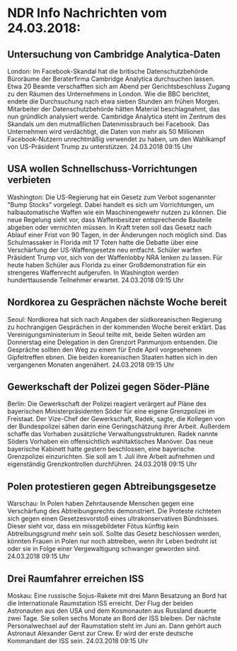 # NDR Info Nachrichten vom 24.03.2018:


## Untersuchung von Cambridge Analytica-Daten
London: Im Facebook-Skandal hat die britische Datenschutzbehörde Büroräume der Beraterfirma Cambridge Analytica durchsuchen lassen. Etwa 20 Beamte verschafften sich am Abend per Gerichtsbeschluss Zugang zu den Räumen des Unternehmens in London. Wie die BBC berichtet, endete die Durchsuchung nach etwa sieben Stunden am frühen Morgen. Mitarbeiter der Datenschutzbehörde hätten Material beschlagnahmt, das nun gründlich analysiert werde. Cambridge Analytica steht im Zentrum des Skandals um den mutmaßlichen Datenmissbrauch bei Facebook. Das Unternehmen wird verdächtigt, die Daten von mehr als 50 Millionen Facebook-Nutzern unrechtmäßig verwendet zu haben, um den Wahlkampf von US-Präsident Trump zu unterstützen. 24.03.2018 09:15 Uhr 

## USA wollen Schnellschuss-Vorrichtungen verbieten
Washington: Die US-Regierung hat ein Gesetz zum Verbot sogenannter "Bump Stocks" vorgelegt. Dabei handelt es sich um Vorrichtungen, um halbautomatische Waffen wie ein Maschinengewehr nutzen zu können. Die neue Regelung sieht vor, dass Waffenbesitzer entsprechende Bauteile abgeben oder vernichten müssen. In Kraft treten soll das Gesetz nach Ablauf einer Frist von 90 Tagen, in der Änderungen noch möglich sind. Das Schulmassaker in Florida mit 17 Toten hatte die Debatte über eine Verschärfung der US-Waffengesetze neu entfacht. Schüler warfen Präsident Trump vor, sich von der Waffenlobby NRA lenken zu lassen. Für heute haben Schüler aus Florida zu einer Großdemonstration für ein strengeres Waffenrecht aufgerufen. In Washington werden hunderttausende Teilnehmer erwartet. 24.03.2018 09:15 Uhr 

## Nordkorea zu Gesprächen nächste Woche bereit
Seoul: Nordkorea hat sich nach Angaben der südkoreanischen Regierung zu hochrangigen Gesprächen in der kommenden Woche bereit erklärt. Das Vereinigungsministerium in Seoul teilte mit, beide Seiten würden am Donnerstag eine Delegation in den Grenzort Panmunjom entsenden. Die Gespräche sollten den Weg zu einem für Ende April vorgesehenen Gipfeltreffen ebnen. Die beiden koreanischen Staaten hatten sich in den vergangenen Monaten angenähert. 24.03.2018 09:15 Uhr 

## Gewerkschaft der Polizei gegen Söder-Pläne
Berlin: Die Gewerkschaft der Polizei reagiert verärgert auf Pläne des bayerischen Ministerpräsidenten Söder für eine eigene Grenzpolizei im Freistaat. Der Vize-Chef der Gewerkschaft, Radek, sagte, die Kollegen von der Bundespolizei sähen darin eine Geringschätzung ihrer Arbeit. Außerdem schaffe das Vorhaben zusätzliche Verwaltungsstrukturen. Radek nannte Söders Vorhaben ein offensichtlich wahltaktisches Manöver. Das neue bayerische Kabinett hatte gestern beschlossen, eine bayerische Grenzpolizei einzurichten. Sie soll am 1. Juli ihre Arbeit aufnehmen und eigenständig Grenzkontrollen durchführen. 24.03.2018 09:15 Uhr 

## Polen protestieren gegen Abtreibungsgesetze
Warschau: In Polen haben Zehntausende Menschen gegen eine Verschärfung des Abtreibungsrechts demonstriert. Die Proteste richteten sich gegen einen Gesetzesvorstoß eines ultrakonservativen Bündnisses. Dieser sieht vor, dass ein missgebildeter Fötus künftig kein Abtreibungsgrund mehr sein soll. Sollte das Gesetz beschlossen werden, könnten Frauen in Polen nur noch abtreiben, wenn ihr Leben bedroht ist oder sie in Folge einer Vergewaltigung schwanger geworden sind. 24.03.2018 09:15 Uhr 

## Drei Raumfahrer erreichen ISS
Moskau: Eine russische Sojus-Rakete mit drei Mann Besatzung an Bord hat die Internationale Raumstation ISS erreicht. Der Flug der beiden Astronauten aus den USA und dem Kosmonauten aus Russland dauerte zwei Tage. Sie sollen sechs Monate an Bord der ISS bleiben. Der nächste Personalwechsel auf der Raumstation steht im Juni an. Dann gehört auch Astronaut Alexander Gerst zur Crew. Er wird der erste deutsche Kommandant der ISS sein. 24.03.2018 09:15 Uhr 
